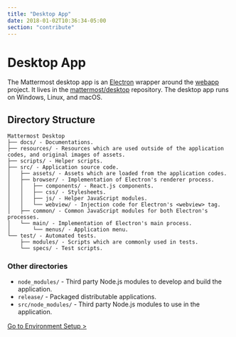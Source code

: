 ```yaml
---
title: "Desktop App"
date: 2018-01-02T10:36:34-05:00
section: "contribute"
---
```


# Desktop App
The Mattermost desktop app is an [Electron](https://electronjs.org/) wrapper around the <a href="/contribute/webapp">webapp</a> project. It lives in the [mattermost/desktop](https://github.com/mattermost/desktop) repository. The desktop app runs on Windows, Linux, and macOS.

## Directory Structure
```
Mattermost Desktop
├── docs/ - Documentations.
├── resources/ - Resources which are used outside of the application codes, and original images of assets.
├── scripts/ - Helper scripts.
├── src/ - Application source code.
│   ├── assets/ - Assets which are loaded from the application codes.
│   ├── browser/ - Implementation of Electron's renderer process.
│   │   ├── components/ - React.js components.
│   │   ├── css/ - Stylesheets.
│   │   ├── js/ - Helper JavaScript modules.
│   │   └── webview/ - Injection code for Electron's <webview> tag.
│   ├── common/ - Common JavaScript modules for both Electron's processes.
│   └── main/ - Implementation of Electron's main process.
│       └── menus/ - Application menu.
└── test/ - Automated tests.
    ├── modules/ - Scripts which are commonly used in tests.
    └── specs/ - Test scripts.
```

### Other directories
- `node_modules/` - Third party Node.js modules to develop and build the application.
- `release/` - Packaged distributable applications.
- `src/node_modules/` - Third party Node.js modules to use in the application.

<div style="margin-top: 15px;">
<span class="pull-right"><a href="/contribute/desktop/developer-setup/">Go to Environment Setup ></a></span>
</div>
<br/>